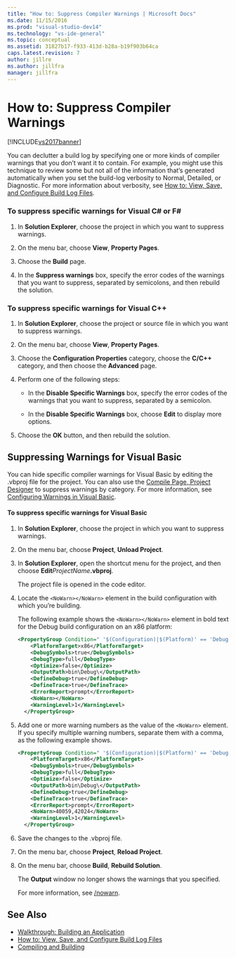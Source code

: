 ```yaml
---
title: "How to: Suppress Compiler Warnings | Microsoft Docs"
ms.date: 11/15/2016
ms.prod: "visual-studio-dev14"
ms.technology: "vs-ide-general"
ms.topic: conceptual
ms.assetid: 31827b17-f933-413d-b28a-b19f903b64ca
caps.latest.revision: 7
author: jillre
ms.author: jillfra
manager: jillfra
---
```

# How to: Suppress Compiler Warnings

[!INCLUDE[vs2017banner](../includes/vs2017banner.md)]

You can declutter a build log by specifying one or more kinds of compiler warnings that you don’t want it to contain. For example, you might use this technique to review some but not all of the information that’s generated automatically when you set the build-log verbosity to Normal, Detailed, or Diagnostic. For more information about verbosity, see [How to: View, Save, and Configure Build Log Files](../ide/how-to-view-save-and-configure-build-log-files.md).

### To suppress specific warnings for Visual C# or F\#

1. In **Solution Explorer**, choose the project in which you want to suppress warnings.

2. On the menu bar, choose **View**, **Property Pages**.

3. Choose the **Build** page.

4. In the **Suppress warnings** box, specify the error codes of the warnings that you want to suppress, separated by semicolons, and then rebuild the solution.

### To suppress specific warnings for Visual C++

1. In **Solution Explorer**, choose the project or source file in which you want to suppress warnings.

2. On the menu bar, choose **View**, **Property Pages**.

3. Choose the **Configuration Properties** category, choose the **C/C++** category, and then choose the **Advanced** page.

4. Perform one of the following steps:

    - In the **Disable Specific Warnings** box, specify the error codes of the warnings that you want to suppress, separated by a semicolon.

    - In the **Disable Specific Warnings** box, choose **Edit** to display more options.

5. Choose the **OK** button, and then rebuild the solution.

## Suppressing Warnings for Visual Basic

You can hide specific compiler warnings for Visual Basic by editing the .vbproj file for the project. You can also use the [Compile Page, Project Designer](../ide/reference/compile-page-project-designer-visual-basic.md) to suppress warnings by category. For more information, see [Configuring Warnings in Visual Basic](../ide/configuring-warnings-in-visual-basic.md).

#### To suppress specific warnings for Visual Basic

1. In **Solution Explorer**, choose the project in which you want to suppress warnings.

2. On the menu bar, choose **Project**, **Unload Project**.

3. In **Solution Explorer**, open the shortcut menu for the project, and then choose **Edit**_ProjectName_**.vbproj**.

    The project file is opened in the code editor.

4. Locate the `<NoWarn></NoWarn>` element in the build configuration with which you’re building.

    The following example shows the `<NoWarn></NoWarn>` element in bold text for the Debug build configuration on an x86 platform:

   ```xml
   <PropertyGroup Condition=" '$(Configuration)|$(Platform)' == 'Debug|x86' ">
       <PlatformTarget>x86</PlatformTarget>
       <DebugSymbols>true</DebugSymbols>
       <DebugType>full</DebugType>
       <Optimize>false</Optimize>
       <OutputPath>bin\Debug\</OutputPath>
       <DefineDebug>true</DefineDebug>
       <DefineTrace>true</DefineTrace>
       <ErrorReport>prompt</ErrorReport>
       <NoWarn></NoWarn>
       <WarningLevel>1</WarningLevel>
     </PropertyGroup>
   ```

5. Add one or more warning numbers as the value of the `<NoWarn>` element. If you specify multiple warning numbers, separate them with a comma, as the following example shows.

   ```xml
   <PropertyGroup Condition=" '$(Configuration)|$(Platform)' == 'Debug|x86' ">
       <PlatformTarget>x86</PlatformTarget>
       <DebugSymbols>true</DebugSymbols>
       <DebugType>full</DebugType>
       <Optimize>false</Optimize>
       <OutputPath>bin\Debug\</OutputPath>
       <DefineDebug>true</DefineDebug>
       <DefineTrace>true</DefineTrace>
       <ErrorReport>prompt</ErrorReport>
       <NoWarn>40059,42024</NoWarn>
       <WarningLevel>1</WarningLevel>
     </PropertyGroup>
   ```

6. Save the changes to the .vbproj file.

7. On the menu bar, choose **Project**, **Reload Project**.

8. On the menu bar, choose **Build**, **Rebuild Solution**.

    The **Output** window no longer shows the warnings that you specified.

   For more information, see [/nowarn](https://msdn.microsoft.com/library/7ebf2106-0652-4fdc-bf60-70fc86465d83).

## See Also

- [Walkthrough: Building an Application](../ide/walkthrough-building-an-application.md)
- [How to: View, Save, and Configure Build Log Files](../ide/how-to-view-save-and-configure-build-log-files.md)
- [Compiling and Building](../ide/compiling-and-building-in-visual-studio.md)
